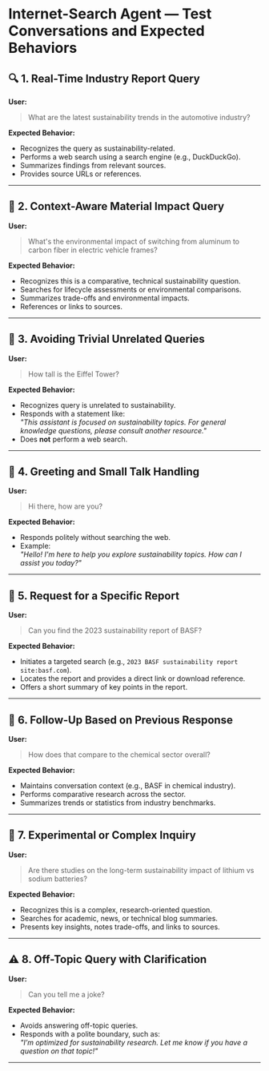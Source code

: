 # Internet-Search Agent — Test Conversations and Expected Behaviors

## 🔍 1. Real-Time Industry Report Query

**User:**
> What are the latest sustainability trends in the automotive industry?

**Expected Behavior:**

- Recognizes the query as sustainability-related.
- Performs a web search using a search engine (e.g., DuckDuckGo).
- Summarizes findings from relevant sources.
- Provides source URLs or references.

---

## 🧠 2. Context-Aware Material Impact Query

**User:**
> What's the environmental impact of switching from aluminum to carbon fiber in electric vehicle frames?

**Expected Behavior:**

- Recognizes this is a comparative, technical sustainability question.
- Searches for lifecycle assessments or environmental comparisons.
- Summarizes trade-offs and environmental impacts.
- References or links to sources.

---

## 🚫 3. Avoiding Trivial Unrelated Queries

**User:**
> How tall is the Eiffel Tower?

**Expected Behavior:**

- Recognizes query is unrelated to sustainability.
- Responds with a statement like:  
  _"This assistant is focused on sustainability topics. For general knowledge questions, please consult another resource."_
- Does **not** perform a web search.

---

## 💬 4. Greeting and Small Talk Handling

**User:**
> Hi there, how are you?

**Expected Behavior:**

- Responds politely without searching the web.
- Example:  
  _"Hello! I'm here to help you explore sustainability topics. How can I assist you today?"_

---

## 📘 5. Request for a Specific Report

**User:**
> Can you find the 2023 sustainability report of BASF?

**Expected Behavior:**

- Initiates a targeted search (e.g., `2023 BASF sustainability report site:basf.com`).
- Locates the report and provides a direct link or download reference.
- Offers a short summary of key points in the report.

---

## 🔄 6. Follow-Up Based on Previous Response

**User:**
> How does that compare to the chemical sector overall?

**Expected Behavior:**

- Maintains conversation context (e.g., BASF in chemical industry).
- Performs comparative research across the sector.
- Summarizes trends or statistics from industry benchmarks.

---

## 🧪 7. Experimental or Complex Inquiry

**User:**
> Are there studies on the long-term sustainability impact of lithium vs sodium batteries?

**Expected Behavior:**

- Recognizes this is a complex, research-oriented question.
- Searches for academic, news, or technical blog summaries.
- Presents key insights, notes trade-offs, and links to sources.

---

## ⚠️ 8. Off-Topic Query with Clarification

**User:**
> Can you tell me a joke?

**Expected Behavior:**

- Avoids answering off-topic queries.
- Responds with a polite boundary, such as:  
  _"I’m optimized for sustainability research. Let me know if you have a question on that topic!"_

---
